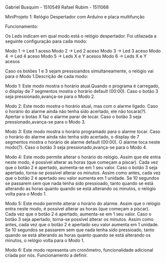 Gabriel Busquim - 1510549
Rafael Rubim - 1511068

MiniProjeto 1: Relógio Despertador com Arduíno e placa multifunção

Funcionamento:

Os Leds indicam em qual modo está o relógio despertador. Foi utilazada a seguinte configuração para cada modo:

Modo 1 -> Led 1 aceso
Modo 2 -> Led 2 aceso
Modo 3 -> Led 3 aceso
Modo 4 -> Led 4 aceso
Modo 5 -> Leds X e Y acesos
Modo 6 -> Leds X e Y acesos

Caso os botões 1 e 3 sejam pressioandos simultaneamente, o relógio vai para o Modo 1.Descrição de cada modo:

Modo 1:
Este modo mostra o horário atual.Quando o programa é carregado, o display de 7 segmentos mostra o horário default (00:00). 
Caso o botão 3 seja pressionado,avança-se para o Modo 2.

Modo 2:
Este modo mostra o horário atual, mas com o alarme ligado. Caso o horário do alarme ainda não tenha sido acertado, ele não
tocará(?). Apertar o botao X faz o alarme parar de tocar.
Caso o botão 3 seja pressionado,avança-se para o Modo 3.

Modo 3:
Este modo mostra o horário programado para o alarme tocar. Caso o horário do alarme ainda não tenha sido acertado, o display de 7 segmentos mostra o horário de alarme default (00:00). O alarme toca neste modo(?).
Caso o botão 3 seja pressionado,avança-se para o Modo 4.

Modo 4:
Este modo permite alterar o horário do relógio. Assim que ele entra neste modo, é possível alterar as horas (que começam a piscar).
Cada vez que o botão 2 é apertado, aumenta-se em 1 seu valor. Caso o botão 3 seja apertado, torna-se possível alterar os minutos.
Assim como antes, cada vez que o botão 2 é apertado seu valor aumenta em 1 unidade. Se 10 segundos se passarem sem que nada tenha sido pressioado, tanto quando se está alterando as horas quanto quando se está alterando os minutos, o relógio volta para o Modo 1.

Modo 5:
Este modo permite alterar o horário do alarme. Assim que o relógio entra neste modo, é possível alterar as horas (que começam a piscar).
Cada vez que o botão 2 é apertado, aumenta-se em 1 seu valor. Caso o botão 3 seja apertado, torna-se possível alterar os minutos.
Assim como antes, cada vez que o botão 2 é apertado seu valor aumenta em 1 unidade. Se 10 segundos se passarem sem que nada tenha sido pressioado, tanto quando se está alterando as horas quanto quando se está alterando os minutos, o relógio volta para o Modo 1.

Modo 6:
Este modo representa um cronômetro, funcionalidade adicional criada por nós. Funcionamento a definir.
